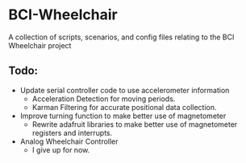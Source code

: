 # BCI-Wheelchair
A collection of scripts, scenarios, and config files relating to the BCI Wheelchair project

## Todo:
* Update serial controller code to use accelerometer information
  - Acceleration Detection for moving periods.
  - Karman Filtering for accurate positional data collection.
* Improve turning function to make better use of magnetometer
  - Rewrite adafruit libraries to make better use of magnetometer registers and interrupts.
* Analog Wheelchair Controller
  - I give up for now.
